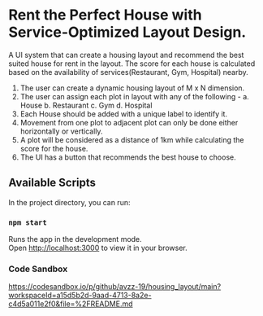 # Rent the Perfect House with Service-Optimized Layout Design.
A UI system that can create a housing layout and recommend the best suited house
for rent in the layout. The score for each house is calculated based on the availability of
services(Restaurant, Gym, Hospital) nearby.
1. The user can create a dynamic housing layout of M x N dimension.
2. The user can assign each plot in layout with any of the following -
a. House
b. Restaurant
c. Gym
d. Hospital
3. Each House should be added with a unique label to identify it.
4. Movement from one plot to adjacent plot can only be done either horizontally or
vertically.
6. A plot will be considered as a distance of 1km while calculating the score for the
house.
7. The UI has a button that recommends the best house to choose.

## Available Scripts

In the project directory, you can run:

### `npm start`

Runs the app in the development mode.\
Open [http://localhost:3000](http://localhost:3000) to view it in your browser.


### Code Sandbox

https://codesandbox.io/p/github/avzz-19/housing_layout/main?workspaceId=a15d5b2d-9aad-4713-8a2e-c4d5a011e2f0&file=%2FREADME.md


